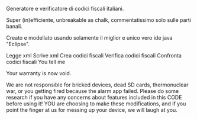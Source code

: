 Generatore e verificatore di codici fiscali italiani.

Super (in)efficiente, unbreakable as chalk, commentatissimo solo sulle parti banali.

Creato e modellato usando solamente il miglior e unico vero ide java "Eclipse".

<Features numero="5">
  <feature>Legge xml</feature>
  <feature>Scrive xml</feature>
  <feature>Crea codici fiscali</feature>
  <feature>Verifica codici fiscali</feature>
  <feature>Confronta codici fiscali</feature>
</Features>
<Bugs numero="1">
  <bug>You tell me</bug>
  </Bugs>


Your warranty is now void.

  We are not responsible for bricked devices, dead SD cards,
  thermonuclear war, or you getting fired because the alarm app failed. Please
  do some research if you have any concerns about features included in this CODE
  before using it! YOU are choosing to make these modifications, and if
  you point the finger at us for messing up your device, we will laugh at you.
